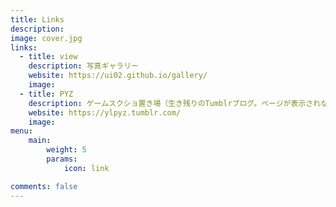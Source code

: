 ```yaml
---
title: Links
description: 
image: cover.jpg
links:
  - title: view
    description: 写真ギャラリー
    website: https://ui02.github.io/gallery/
    image:
  - title: PYZ
    description: ゲームスクショ置き場（生き残りのTumblrブログ。ページが表示されなくなり次第githubへ移行予定）
    website: https://ylpyz.tumblr.com/
    image: 
menu:
    main: 
        weight: 5
        params:
            icon: link

comments: false
---
```

